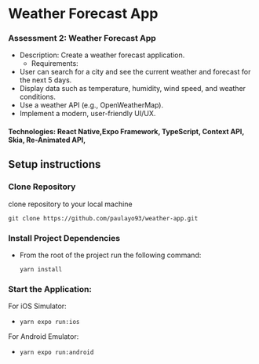 # **Weather Forecast App**

### Assessment 2: Weather Forecast App
-   Description: Create a weather forecast application.
    - Requirements:
-   User can search for a city and see the current weather and forecast for the next 5 days.
-   Display data such as temperature, humidity, wind speed, and weather conditions.
-   Use a weather API (e.g., OpenWeatherMap).
-   Implement a modern, user-friendly UI/UX.

#### Technologies: React Native,Expo Framework, TypeScript, Context API, Skia, Re-Animated API,


## **Setup instructions**

### Clone Repository
clone repository to your local machine

`git clone https://github.com/paulayo93/weather-app.git`

### Install Project Dependencies
-   From the root of the project run the following command:
  
      `yarn install`

### Start the Application:

For iOS Simulator:

-   `yarn expo run:ios`


For Android Emulator: 
-   `yarn expo run:android`



